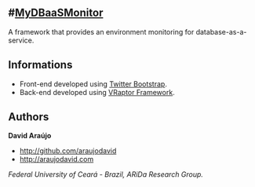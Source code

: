 #[MyDBaaSMonitor](https://github.com/araujodavid/mydbaasmonitor)
--------------

A framework that provides an environment monitoring for database-as-a-service.

## Informations

* Front-end developed using [Twitter Bootstrap](http://twitter.github.com/bootstrap/).
* Back-end developed using [VRaptor Framework](http://vraptor.caelum.com.br/).

## Authors

**David Araújo**

+ http://github.com/araujodavid
+ http://araujodavid.com



*Federal University of Ceará - Brazil, ARiDa Research Group.*